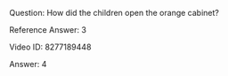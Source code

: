 Question: How did the children open the orange cabinet?

Reference Answer: 3

Video ID: 8277189448

Answer: 4


